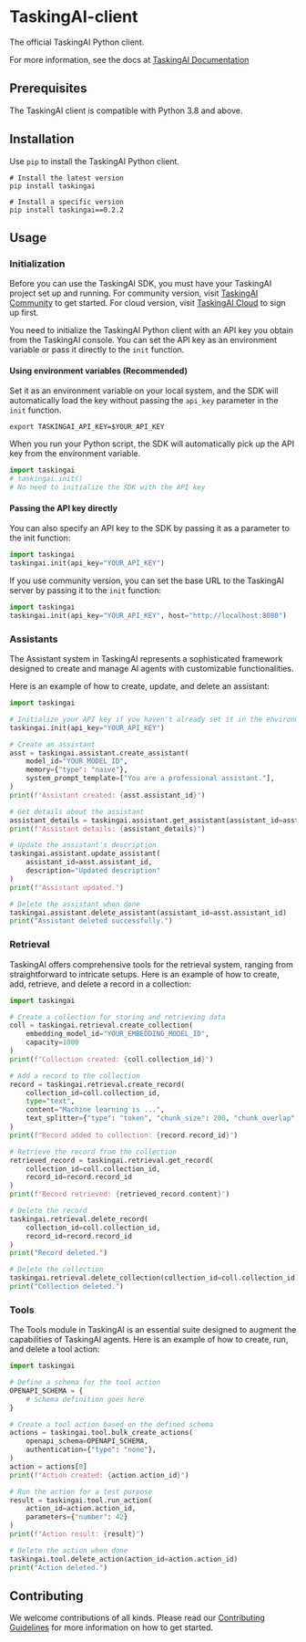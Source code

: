 # TaskingAI-client

The official TaskingAI Python client.

For more information, see the docs at [TaskingAI Documentation](https://docs.tasking.ai/)

## Prerequisites

The TaskingAI client is compatible with Python 3.8 and above.

## Installation

Use `pip` to install the TaskingAI Python client.

```shell
# Install the latest version
pip install taskingai

# Install a specific version
pip install taskingai==0.2.2
```

## Usage

### Initialization

Before you can use the TaskingAI SDK, you must have your TaskingAI project set up and running. For community version, visit [TaskingAI Community](https://www.github.com/taskingai/taskingai) to get started. For cloud version, visit [TaskingAI Cloud](https://www.tasking.ai) to sign up first.

You need to initialize the TaskingAI Python client with an API key you obtain from the TaskingAI console. You can set the API key as an environment variable or pass it directly to the `init` function.

#### Using environment variables (Recommended)

Set it as an environment variable on your local system, and the SDK will automatically load the key without passing the `api_key` parameter in the `init` function.

```shell
export TASKINGAI_API_KEY=$YOUR_API_KEY
```

When you run your Python script, the SDK will automatically pick up the API key from the environment variable.

```python
import taskingai
# taskingai.init()
# No need to initialize the SDK with the API key
```

#### Passing the API key directly

You can also specify an API key to the SDK by passing it as a parameter to the init function:

```python
import taskingai
taskingai.init(api_key="YOUR_API_KEY")
```

If you use community version, you can set the base URL to the TaskingAI server by passing it to the `init` function:

```python
import taskingai
taskingai.init(api_key="YOUR_API_KEY", host="http://localhost:8080")
```

### Assistants

The Assistant system in TaskingAI represents a sophisticated framework designed to create and manage AI agents with customizable functionalities.

Here is an example of how to create, update, and delete an assistant:

```python
import taskingai

# Initialize your API key if you haven't already set it in the environment
taskingai.init(api_key="YOUR_API_KEY")

# Create an assistant
asst = taskingai.assistant.create_assistant(
    model_id="YOUR_MODEL_ID",
    memory={"type": "naive"},
    system_prompt_template=["You are a professional assistant."],
)
print(f"Assistant created: {asst.assistant_id}")

# Get details about the assistant
assistant_details = taskingai.assistant.get_assistant(assistant_id=asst.assistant_id)
print(f"Assistant details: {assistant_details}")

# Update the assistant's description
taskingai.assistant.update_assistant(
    assistant_id=asst.assistant_id,
    description="Updated description"
)
print(f"Assistant updated.")

# Delete the assistant when done
taskingai.assistant.delete_assistant(assistant_id=asst.assistant_id)
print("Assistant deleted successfully.")
```

### Retrieval

TaskingAI offers comprehensive tools for the retrieval system, ranging from straightforward to intricate setups. Here is an example of how to create, add, retrieve, and delete a record in a collection:

```python
import taskingai

# Create a collection for storing and retrieving data
coll = taskingai.retrieval.create_collection(
    embedding_model_id="YOUR_EMBEDDING_MODEL_ID",
    capacity=1000
)
print(f"Collection created: {coll.collection_id}")

# Add a record to the collection
record = taskingai.retrieval.create_record(
    collection_id=coll.collection_id,
    type="text",
    content="Machine learning is ...",
    text_splitter={"type": "token", "chunk_size": 200, "chunk_overlap": 20}
)
print(f"Record added to collection: {record.record_id}")

# Retrieve the record from the collection
retrieved_record = taskingai.retrieval.get_record(
    collection_id=coll.collection_id,
    record_id=record.record_id
)
print(f"Record retrieved: {retrieved_record.content}")

# Delete the record
taskingai.retrieval.delete_record(
    collection_id=coll.collection_id,
    record_id=record.record_id
)
print("Record deleted.")

# Delete the collection
taskingai.retrieval.delete_collection(collection_id=coll.collection_id)
print("Collection deleted.")
```

### Tools

The Tools module in TaskingAI is an essential suite designed to augment the capabilities of TaskingAI agents. Here is an example of how to create, run, and delete a tool action:

```python
import taskingai

# Define a schema for the tool action
OPENAPI_SCHEMA = {
    # Schema definition goes here
}

# Create a tool action based on the defined schema
actions = taskingai.tool.bulk_create_actions(
    openapi_schema=OPENAPI_SCHEMA,
    authentication={"type": "none"},
)
action = actions[0]
print(f"Action created: {action.action_id}")

# Run the action for a test purpose
result = taskingai.tool.run_action(
    action_id=action.action_id,
    parameters={"number": 42}
)
print(f"Action result: {result}")

# Delete the action when done
taskingai.tool.delete_action(action_id=action.action_id)
print("Action deleted.")
```

## Contributing

We welcome contributions of all kinds. Please read our [Contributing Guidelines](./CONTRIBUTING.md) for more information on how to get started.

